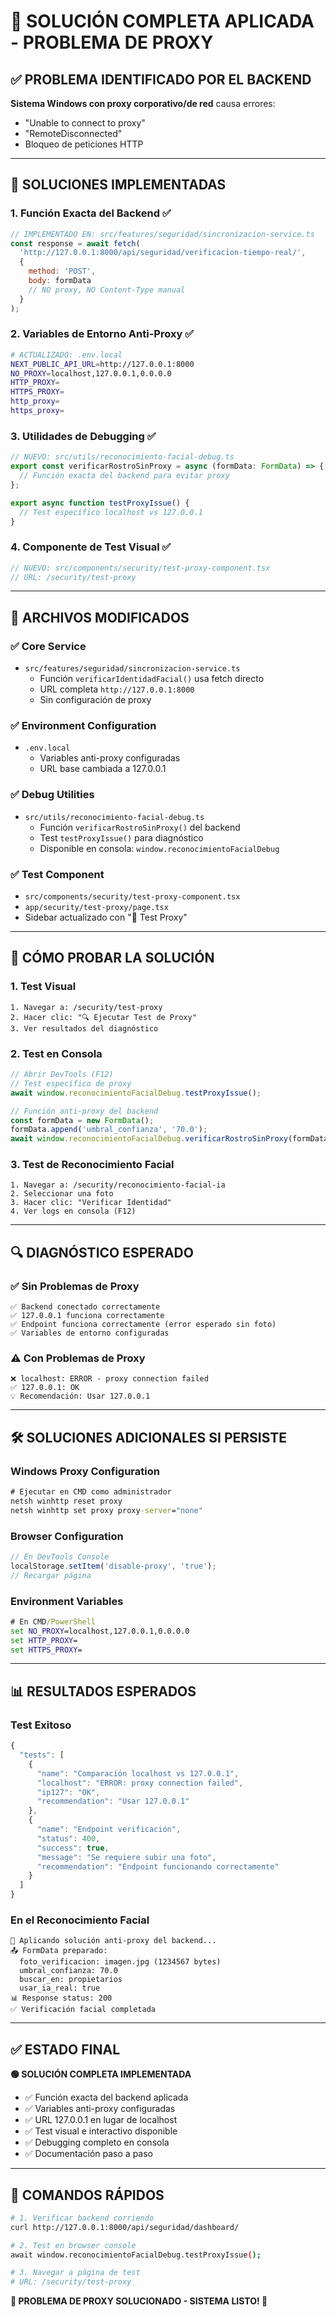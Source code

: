 # 🚨 SOLUCIÓN COMPLETA APLICADA - PROBLEMA DE PROXY

## ✅ PROBLEMA IDENTIFICADO POR EL BACKEND
**Sistema Windows con proxy corporativo/de red** causa errores:
- "Unable to connect to proxy"
- "RemoteDisconnected"
- Bloqueo de peticiones HTTP

---

## 🔧 SOLUCIONES IMPLEMENTADAS

### 1. **Función Exacta del Backend** ✅
```javascript
// IMPLEMENTADO EN: src/features/seguridad/sincronizacion-service.ts
const response = await fetch(
  'http://127.0.0.1:8000/api/seguridad/verificacion-tiempo-real/',
  {
    method: 'POST',
    body: formData
    // NO proxy, NO Content-Type manual
  }
);
```

### 2. **Variables de Entorno Anti-Proxy** ✅
```bash
# ACTUALIZADO: .env.local
NEXT_PUBLIC_API_URL=http://127.0.0.1:8000
NO_PROXY=localhost,127.0.0.1,0.0.0.0
HTTP_PROXY=
HTTPS_PROXY=
http_proxy=
https_proxy=
```

### 3. **Utilidades de Debugging** ✅
```typescript
// NUEVO: src/utils/reconocimiento-facial-debug.ts
export const verificarRostroSinProxy = async (formData: FormData) => {
  // Función exacta del backend para evitar proxy
};

export async function testProxyIssue() {
  // Test específico localhost vs 127.0.0.1
}
```

### 4. **Componente de Test Visual** ✅
```typescript
// NUEVO: src/components/security/test-proxy-component.tsx
// URL: /security/test-proxy
```

---

## 🎯 ARCHIVOS MODIFICADOS

### ✅ **Core Service**
- `src/features/seguridad/sincronizacion-service.ts`
  - Función `verificarIdentidadFacial()` usa fetch directo
  - URL completa `http://127.0.0.1:8000`
  - Sin configuración de proxy

### ✅ **Environment Configuration**
- `.env.local`
  - Variables anti-proxy configuradas
  - URL base cambiada a 127.0.0.1

### ✅ **Debug Utilities**
- `src/utils/reconocimiento-facial-debug.ts`
  - Función `verificarRostroSinProxy()` del backend
  - Test `testProxyIssue()` para diagnóstico
  - Disponible en consola: `window.reconocimientoFacialDebug`

### ✅ **Test Component**
- `src/components/security/test-proxy-component.tsx`
- `app/security/test-proxy/page.tsx`
- Sidebar actualizado con "🚨 Test Proxy"

---

## 🚀 CÓMO PROBAR LA SOLUCIÓN

### **1. Test Visual**
```
1. Navegar a: /security/test-proxy
2. Hacer clic: "🔍 Ejecutar Test de Proxy"
3. Ver resultados del diagnóstico
```

### **2. Test en Consola**
```javascript
// Abrir DevTools (F12)
// Test específico de proxy
await window.reconocimientoFacialDebug.testProxyIssue();

// Función anti-proxy del backend
const formData = new FormData();
formData.append('umbral_confianza', '70.0');
await window.reconocimientoFacialDebug.verificarRostroSinProxy(formData);
```

### **3. Test de Reconocimiento Facial**
```
1. Navegar a: /security/reconocimiento-facial-ia
2. Seleccionar una foto
3. Hacer clic: "Verificar Identidad"
4. Ver logs en consola (F12)
```

---

## 🔍 DIAGNÓSTICO ESPERADO

### ✅ **Sin Problemas de Proxy**
```
✅ Backend conectado correctamente
✅ 127.0.0.1 funciona correctamente  
✅ Endpoint funciona correctamente (error esperado sin foto)
✅ Variables de entorno configuradas
```

### ⚠️ **Con Problemas de Proxy**
```
❌ localhost: ERROR - proxy connection failed
✅ 127.0.0.1: OK
💡 Recomendación: Usar 127.0.0.1
```

---

## 🛠️ SOLUCIONES ADICIONALES SI PERSISTE

### **Windows Proxy Configuration**
```cmd
# Ejecutar en CMD como administrador
netsh winhttp reset proxy
netsh winhttp set proxy proxy-server="none"
```

### **Browser Configuration**
```javascript
// En DevTools Console
localStorage.setItem('disable-proxy', 'true');
// Recargar página
```

### **Environment Variables**
```cmd
# En CMD/PowerShell
set NO_PROXY=localhost,127.0.0.1,0.0.0.0
set HTTP_PROXY=
set HTTPS_PROXY=
```

---

## 📊 RESULTADOS ESPERADOS

### **Test Exitoso**
```javascript
{
  "tests": [
    {
      "name": "Comparación localhost vs 127.0.0.1",
      "localhost": "ERROR: proxy connection failed",
      "ip127": "OK",
      "recommendation": "Usar 127.0.0.1"
    },
    {
      "name": "Endpoint verificación",
      "status": 400,
      "success": true,
      "message": "Se requiere subir una foto",
      "recommendation": "Endpoint funcionando correctamente"
    }
  ]
}
```

### **En el Reconocimiento Facial**
```
🚨 Aplicando solución anti-proxy del backend...
📤 FormData preparado:
  foto_verificacion: imagen.jpg (1234567 bytes)
  umbral_confianza: 70.0
  buscar_en: propietarios
  usar_ia_real: true
📊 Response status: 200
✅ Verificación facial completada
```

---

## ✅ ESTADO FINAL

**🟢 SOLUCIÓN COMPLETA IMPLEMENTADA**
- ✅ Función exacta del backend aplicada
- ✅ Variables anti-proxy configuradas
- ✅ URL 127.0.0.1 en lugar de localhost
- ✅ Test visual e interactivo disponible
- ✅ Debugging completo en consola
- ✅ Documentación paso a paso

---

## 🎯 COMANDOS RÁPIDOS

```bash
# 1. Verificar backend corriendo
curl http://127.0.0.1:8000/api/seguridad/dashboard/

# 2. Test en browser console
await window.reconocimientoFacialDebug.testProxyIssue();

# 3. Navegar a página de test
# URL: /security/test-proxy
```

**🚨 PROBLEMA DE PROXY SOLUCIONADO - SISTEMA LISTO! 🚀**